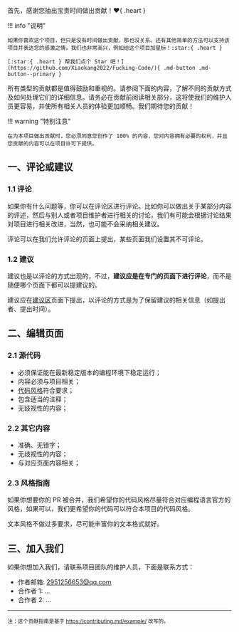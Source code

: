 首先，感谢您抽出宝贵时间做出贡献！:heart:{ .heart }

!!! info "说明"

    如果你喜欢这个项目，但只是没有时间做出贡献，那也没关系。还有其他简单的方法可以支持该项目并表达您的感激之情，我们也非常高兴，例如给这个项目加星标！:star:{ .heart }

    [:star:{ .heart } 帮我们点个 Star 吧！](https://github.com/Xiaokang2022/Fucking-Code/){ .md-button .md-button--primary }

所有类型的贡献都是值得鼓励和重视的。请参阅下面的内容，了解不同的贡献方式及如何处理它们的详细信息。请务必在贡献前阅读相关部分，这将使我们的维护人员更容易，并使所有相关人员的体验更加顺畅。我们期待您的贡献！

!!! warning "特别注意"

    在为本项目做出贡献时，您必须同意您创作了 100% 的内容，您对内容拥有必要的权利，并且您贡献的内容可以在项目许可下提供。

## 一、评论或建议

### 1.1 评论

如果你有什么问题等，你可以在评论区进行评论。比如你可以做出关于某部分内容的评述，然后与别人或者项目维护者进行相关的讨论，我们有可能会根据讨论结果对项目进行相关改进，当然，也可能不会采纳相关建议。

评论可以在我们允许评论的页面上提出，某些页面我们设置其不可评论。

### 1.2 建议

建议也是以评论的方式出现的，不过，**建议应是在专门的页面下进行评论**，而不是随便哪个页面下都可以提建议的。

建议应在[建议区](Suggest.md)页面下提出，以评论的方式是为了保留建议的相关信息（如提出者、提出时间）。

## 二、编辑页面

### 2.1 源代码

-   必须保证能在最新稳定版本的编程环境下稳定运行；
-   内容必须与项目相关；
-   [代码风格](#23-风格指南)符合要求；
-   包含适当的注释；
-   无歧视性的内容；

### 2.2 其它内容

-   准确、无错字；
-   无歧视性的内容；
-   与对应页面内容相关；

### 2.3 风格指南

如果你想要你的 PR 被合并，我们希望你的代码风格尽量符合对应编程语言官方的风格，如果可以，我们更希望你的代码可以符合本项目的代码风格。

文本风格不做过多要求，尽可能丰富你的文本格式就好。

## 三、加入我们

如果你想加入我们，请联系项目团队的维护人员，下面是联系方式：

-   作者邮箱: 2951256653@qq.com
-   合作者 1: ...
-   合作者 2: ...

---

<small>注：这个贡献指南是基于 https://contributing.md/example/ 改写的。</small>
